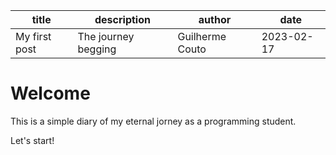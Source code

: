 | title | description | author | date |
| --- | --- | --- | --- |
| My first post | The journey begging | Guilherme Couto | 2023-02-17 |

# Welcome

This is a simple diary of my eternal jorney as a programming student.

Let's start!
